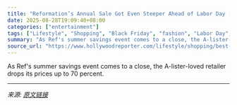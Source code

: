 ```yaml
---
title: "Reformation’s Annual Sale Got Even Steeper Ahead of Labor Day (and Includes Taylor Swift’s Coveted Loafers)"
date: 2025-08-28T19:09:40+08:00
categories: ["entertainment"]
tags: ["Lifestyle", "Shopping", "Black Friday", "fashion", "Labor Day", "labor day sales", "noads", "shopping"]
summary: "As Ref's summer savings event comes to a close, the A-lister-loved retailer drops its prices up to 70 percent."
source_url: "https://www.hollywoodreporter.com/lifestyle/shopping/best-reformation-sale-clothing-shoes-accessories-celebrity-favorites-1235979815/"
---
```


As Ref's summer savings event comes to a close, the A-lister-loved retailer drops its prices up to 70 percent.

---

*来源: [原文链接](https://www.hollywoodreporter.com/lifestyle/shopping/best-reformation-sale-clothing-shoes-accessories-celebrity-favorites-1235979815/)*
